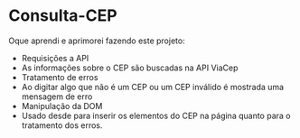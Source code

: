 # Consulta-CEP

Oque aprendi e aprimorei fazendo este projeto:

- Requisições a API
- As informações sobre o CEP são buscadas na API ViaCep
- Tratamento de erros
- Ao digitar algo que não é um CEP ou um CEP inválido é mostrada uma mensagem de erro
- Manipulação da DOM
- Usado desde para inserir os elementos do CEP na página quanto para o tratamento dos erros.
